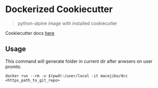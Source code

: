 # Dockerized Cookiecutter

> python-alpine image with installed cookiecutter

Cookiecutter docs [here](https://cookiecutter.readthedocs.io/en/latest/readme.html)

## Usage

This command will generate folder in current dir after anwsers on user promts:

`docker run --rm -v $(pwd):/user/local -it macejiko/dcc <https_path_to_git_repo>`

